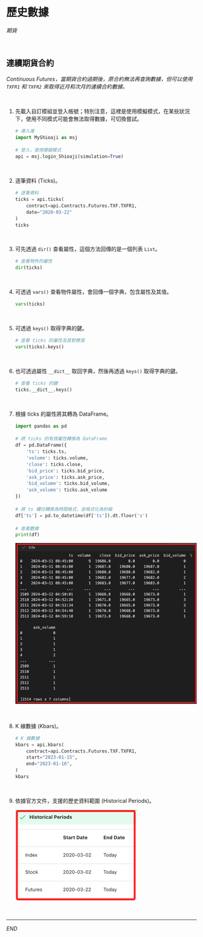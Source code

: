 # 歷史數據

_期貨_

<br>

## 連續期貨合約

_Continuous Futures，當期貨合約過期後，原合約無法再查詢數據，但可以使用 `TXFR1` 和 `TXFR2` 來取得近月和次月的連續合約數據。_

<br>

1. 先載入自訂模組並登入帳號；特別注意，這裡是使用模擬模式，在某些狀況下，使用不同模式可能會無法取得數據，可切換嘗試。

    ```python
    # 導入庫
    import MyShioaji as msj

    # 登入，使用模擬模式
    api = msj.login_Shioaji(simulation=True)
    ```

<br>

2. 逐筆資料 (Ticks)。

    ```python
    # 逐筆資料
    ticks = api.ticks(
        contract=api.Contracts.Futures.TXF.TXFR1, 
        date="2020-03-22"
    )
    ticks
    ```

<br>

3. 可先透過 `dir()` 查看屬性，這個方法回傳的是一個列表 `List`。

    ```python
    # 查看物件的屬性
    dir(ticks)
    ```

<br>

4. 可透過 `vars()` 查看物件屬性，會回傳一個字典，包含屬性及其值。

    ```python
    vars(ticks)
    ```

<br>

5. 可透過 `keys()` 取得字典的鍵。

    ```python
    # 查看 ticks 的屬性及其對應值
    vars(ticks).keys()
    ```

<br>

6. 也可透過屬性 `__dict__` 取回字典，然後再透過 `keys()` 取得字典的鍵。

    ```python
    # 查看 ticks 的鍵
    ticks.__dict__.keys()
    ```

<br>

7. 根據 ticks 的屬性將其轉為 DataFrame。

    ```python
    import pandas as pd

    # 將 ticks 的有效屬性轉換為 DataFrame
    df = pd.DataFrame({
        'ts': ticks.ts,
        'volume': ticks.volume,
        'close': ticks.close,
        'bid_price': ticks.bid_price,
        'ask_price': ticks.ask_price,
        'bid_volume': ticks.bid_volume,
        'ask_volume': ticks.ask_volume
    })

    # 將 ts 欄位轉換為時間格式，並格式化為秒級
    df['ts'] = pd.to_datetime(df['ts']).dt.floor('s')

    # 查看數據
    print(df)
    ```

    ![](images/img_104.png)

<br>

8. K 線數據 (Kbars)。

    ```python
    # K 線數據
    kbars = api.kbars(
        contract=api.Contracts.Futures.TXF.TXFR1,
        start="2023-01-15", 
        end="2023-01-16", 
    )
    kbars
    ```

<br>

9. 依據官方文件，支援的歷史資料範圍 (Historical Periods)。

    ![](images/img_85.png)

<br>

___

_END_